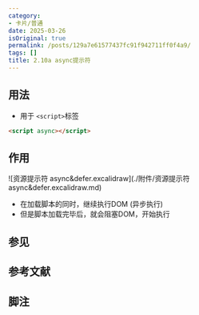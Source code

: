 ```yaml
---
category:
- 卡片/普通
date: 2025-03-26
isOriginal: true
permalink: /posts/129a7e61577437fc91f942711ff0f4a9/
tags: []
title: 2.10a async提示符
---
```

## 用法
- 用于 `<script>`标签
```html
<script async></script>
```
## 作用
![资源提示符 async&defer.excalidraw](./附件/资源提示符 async&defer.excalidraw.md)
- 在加载脚本的同时，继续执行DOM (异步执行)
- 但是脚本加载完毕后，就会阻塞DOM，开始执行
## 参见
## 参考文献
## 脚注

